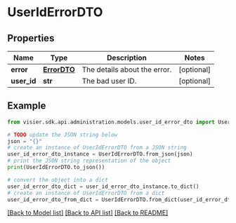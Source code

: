 # UserIdErrorDTO


## Properties

Name | Type | Description | Notes
------------ | ------------- | ------------- | -------------
**error** | [**ErrorDTO**](ErrorDTO.md) | The details about the error. | [optional] 
**user_id** | **str** | The bad user ID. | [optional] 

## Example

```python
from visier.sdk.api.administration.models.user_id_error_dto import UserIdErrorDTO

# TODO update the JSON string below
json = "{}"
# create an instance of UserIdErrorDTO from a JSON string
user_id_error_dto_instance = UserIdErrorDTO.from_json(json)
# print the JSON string representation of the object
print(UserIdErrorDTO.to_json())

# convert the object into a dict
user_id_error_dto_dict = user_id_error_dto_instance.to_dict()
# create an instance of UserIdErrorDTO from a dict
user_id_error_dto_from_dict = UserIdErrorDTO.from_dict(user_id_error_dto_dict)
```
[[Back to Model list]](../README.md#documentation-for-models) [[Back to API list]](../README.md#documentation-for-api-endpoints) [[Back to README]](../README.md)


